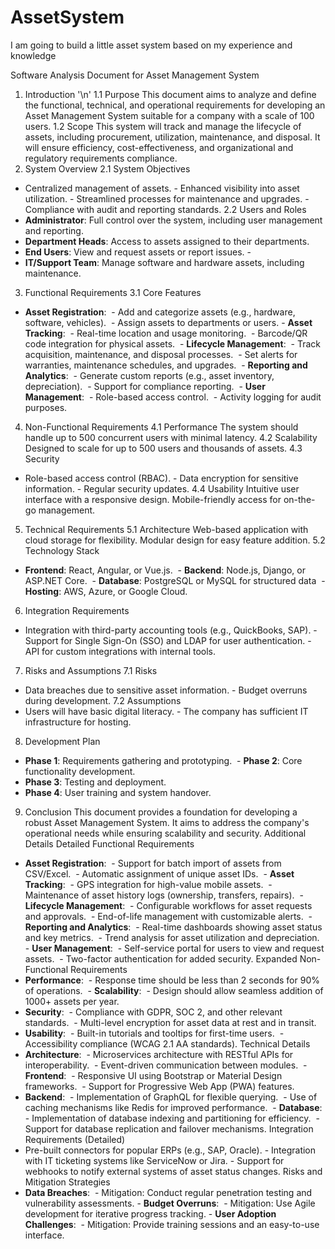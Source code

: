 # AssetSystem
I am going to build a little asset system based on my experience and knowledge


Software Analysis Document for Asset Management System
1. Introduction '\n'
1.1 Purpose
This document aims to analyze and define the functional, technical, and operational requirements for developing an Asset Management System suitable for a company with a scale of 100 users.
1.2 Scope
This system will track and manage the lifecycle of assets, including procurement, utilization, maintenance, and disposal. It will ensure efficiency, cost-effectiveness, and organizational and regulatory requirements compliance.
2. System Overview
2.1 System Objectives
- Centralized management of assets. - Enhanced visibility into asset utilization. - Streamlined processes for maintenance and upgrades. - Compliance with audit and reporting standards.
2.2 Users and Roles
- **Administrator**: Full control over the system, including user management and reporting. 
- **Department Heads**: Access to assets assigned to their departments.
- **End Users**: View and request assets or report issues. -
-  **IT/Support Team**: Manage software and hardware assets, including maintenance.
3. Functional Requirements
3.1 Core Features
- **Asset Registration**:   - Add and categorize assets (e.g., hardware, software, vehicles).   - Assign assets to departments or users. - **Asset Tracking**:   - Real-time location and usage monitoring.   - Barcode/QR code integration for physical assets.
 - **Lifecycle Management**:   - Track acquisition, maintenance, and disposal processes.   - Set alerts for warranties, maintenance schedules, and upgrades.
 - **Reporting and Analytics**:   - Generate custom reports (e.g., asset inventory, depreciation).   - Support for compliance reporting.
 - **User Management**:   - Role-based access control.   - Activity logging for audit purposes.
4. Non-Functional Requirements
4.1 Performance
The system should handle up to 500 concurrent users with minimal latency.
4.2 Scalability
Designed to scale for up to 500 users and thousands of assets.
4.3 Security
- Role-based access control (RBAC). - Data encryption for sensitive information. - Regular security updates.
4.4 Usability
Intuitive user interface with a responsive design. Mobile-friendly access for on-the-go management.
5. Technical Requirements
5.1 Architecture
Web-based application with cloud storage for flexibility. Modular design for easy feature addition.
5.2 Technology Stack
- **Frontend**: React, Angular, or Vue.js.
 - **Backend**: Node.js, Django, or ASP.NET Core.
 - **Database**: PostgreSQL or MySQL for structured data
 - **Hosting**: AWS, Azure, or Google Cloud.
6. Integration Requirements
- Integration with third-party accounting tools (e.g., QuickBooks, SAP). - Support for Single Sign-On (SSO) and LDAP for user authentication. - API for custom integrations with internal tools.
7. Risks and Assumptions
7.1 Risks
- Data breaches due to sensitive asset information. - Budget overruns during development.
7.2 Assumptions
- Users will have basic digital literacy. - The company has sufficient IT infrastructure for hosting.
8. Development Plan
- **Phase 1**: Requirements gathering and prototyping.
 - **Phase 2**: Core functionality development.
- **Phase 3**: Testing and deployment.
- **Phase 4**: User training and system handover.
9. Conclusion
This document provides a foundation for developing a robust Asset Management System. It aims to address the company's operational needs while ensuring scalability and security.
Additional Details
Detailed Functional Requirements
- **Asset Registration**:   - Support for batch import of assets from CSV/Excel.   - Automatic assignment of unique asset IDs.
 - **Asset Tracking**:   - GPS integration for high-value mobile assets.   - Maintenance of asset history logs (ownership, transfers, repairs).
 - **Lifecycle Management**:   - Configurable workflows for asset requests and approvals.   - End-of-life management with customizable alerts.
 - **Reporting and Analytics**:   - Real-time dashboards showing asset status and key metrics.   - Trend analysis for asset utilization and depreciation.
 - **User Management**:   - Self-service portal for users to view and request assets.   - Two-factor authentication for added security.
Expanded Non-Functional Requirements
- **Performance**:   - Response time should be less than 2 seconds for 90% of operations.
 - **Scalability**:   - Design should allow seamless addition of 1000+ assets per year.
- **Security**:   - Compliance with GDPR, SOC 2, and other relevant standards.   - Multi-level encryption for asset data at rest and in transit.
- **Usability**:   - Built-in tutorials and tooltips for first-time users.   - Accessibility compliance (WCAG 2.1 AA standards).
Technical Details
- **Architecture**:   - Microservices architecture with RESTful APIs for interoperability.   - Event-driven communication between modules.
 - **Frontend**:   - Responsive UI using Bootstrap or Material Design frameworks.   - Support for Progressive Web App (PWA) features.
- **Backend**:   - Implementation of GraphQL for flexible querying.   - Use of caching mechanisms like Redis for improved performance.
 - **Database**:   - Implementation of database indexing and partitioning for efficiency.   - Support for database replication and failover mechanisms.
Integration Requirements (Detailed)
- Pre-built connectors for popular ERPs (e.g., SAP, Oracle). - Integration with IT ticketing systems like ServiceNow or Jira. - Support for webhooks to notify external systems of asset status changes.
Risks and Mitigation Strategies
- **Data Breaches**:   - Mitigation: Conduct regular penetration testing and vulnerability assessments. - **Budget Overruns**:   - Mitigation: Use Agile development for iterative progress tracking. - **User Adoption Challenges**:   - Mitigation: Provide training sessions and an easy-to-use interface.
